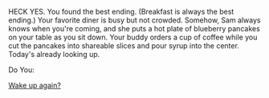 HECK YES. You found the best ending. (Breakfast is always the best ending.)
Your favorite diner is busy but not crowded. Somehow, Sam always knows when
you're coming, and she puts a hot plate of blueberry pancakes on your table as you sit
down. Your buddy orders a cup of coffee while you cut the pancakes into
shareable slices and pour syrup into the center. Today's already looking up.

Do You:

<a href="https://github.com/udacity/create-your-own-adventure/edit/master/english/count-the-marshmellows/eat-all-the-marshmellows/get-breakfast/wake-up-again/wake-up-again.md">Wake up again?</a>
